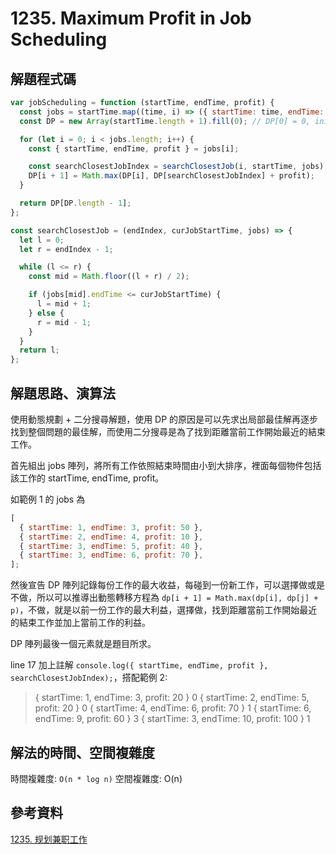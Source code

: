 # 1235. Maximum Profit in Job Scheduling

## 解題程式碼

```javascript
var jobScheduling = function (startTime, endTime, profit) {
  const jobs = startTime.map((time, i) => ({ startTime: time, endTime: endTime[i], profit: profit[i] })).sort((a, b) => a.endTime - b.endTime);
  const DP = new Array(startTime.length + 1).fill(0); // DP[0] = 0, initial

  for (let i = 0; i < jobs.length; i++) {
    const { startTime, endTime, profit } = jobs[i];

    const searchClosestJobIndex = searchClosestJob(i, startTime, jobs);
    DP[i + 1] = Math.max(DP[i], DP[searchClosestJobIndex] + profit);
  }

  return DP[DP.length - 1];
};

const searchClosestJob = (endIndex, curJobStartTime, jobs) => {
  let l = 0;
  let r = endIndex - 1;

  while (l <= r) {
    const mid = Math.floor((l + r) / 2);

    if (jobs[mid].endTime <= curJobStartTime) {
      l = mid + 1;
    } else {
      r = mid - 1;
    }
  }
  return l;
};
```

## 解題思路、演算法

使用動態規劃 + 二分搜尋解題，使用 DP 的原因是可以先求出局部最佳解再逐步找到整個問題的最佳解，而使用二分搜尋是為了找到距離當前工作開始最近的結束工作。

首先組出 jobs 陣列，將所有工作依照結束時間由小到大排序，裡面每個物件包括該工作的 startTime, endTime, profit。

如範例 1 的 jobs 為

```javascript
[
  { startTime: 1, endTime: 3, profit: 50 },
  { startTime: 2, endTime: 4, profit: 10 },
  { startTime: 3, endTime: 5, profit: 40 },
  { startTime: 3, endTime: 6, profit: 70 },
];
```

然後宣告 DP 陣列記錄每份工作的最大收益，每碰到一份新工作，可以選擇做或是不做，所以可以推導出動態轉移方程為 `dp[i + 1] = Math.max(dp[i], dp[j] + p)`，不做，就是以前一份工作的最大利益，選擇做，找到距離當前工作開始最近的結束工作並加上當前工作的利益。

DP 陣列最後一個元素就是題目所求。

line 17 加上註解 `console.log({ startTime, endTime, profit }, searchClosestJobIndex);`，搭配範例 2:

> { startTime: 1, endTime: 3, profit: 20 } 0
> { startTime: 2, endTime: 5, profit: 20 } 0
> { startTime: 4, endTime: 6, profit: 70 } 1
> { startTime: 6, endTime: 9, profit: 60 } 3
> { startTime: 3, endTime: 10, profit: 100 } 1

## 解法的時間、空間複雜度

時間複雜度: `O(n * log n)`
空間複雜度: O(n)

## 參考資料

[1235. 规划兼职工作](https://github.com/doocs/leetcode/blob/main/solution/1200-1299/1235.Maximum%20Profit%20in%20Job%20Scheduling/README.md)
